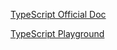 [TypeScript Official Doc](https://www.typescriptlang.org/)

[TypeScript Playground](https://www.typescriptlang.org/play)

